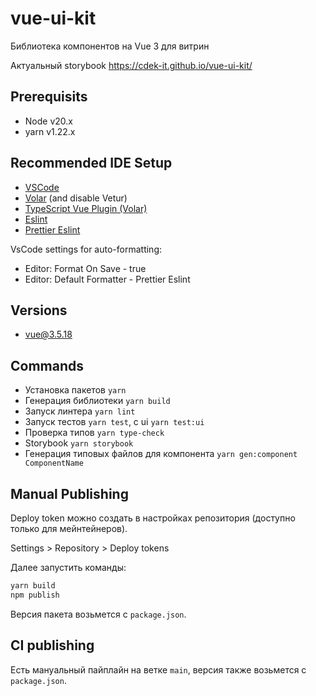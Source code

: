 # vue-ui-kit

Библиотека компонентов на Vue 3 для витрин

Актуальный storybook https://cdek-it.github.io/vue-ui-kit/

## Prerequisits

- Node v20.x
- yarn v1.22.x

## Recommended IDE Setup

- [VSCode](https://code.visualstudio.com/)
- [Volar](https://marketplace.visualstudio.com/items?itemName=Vue.volar) (and disable Vetur)
- [TypeScript Vue Plugin (Volar)](https://marketplace.visualstudio.com/items?itemName=Vue.vscode-typescript-vue-plugin)
- [Eslint](https://marketplace.visualstudio.com/items?itemName=dbaeumer.vscode-eslint)
- [Prettier Eslint](https://marketplace.visualstudio.com/items?itemName=rvest.vs-code-prettier-eslint)

VsCode settings for auto-formatting:

- Editor: Format On Save - true
- Editor: Default Formatter - Prettier Eslint

## Versions

- [vue@3.5.18](https://blog.vuejs.org/posts/vue-3-5)

## Commands

- Установка пакетов `yarn`
- Генерация библиотеки `yarn build`
- Запуск линтера `yarn lint`
- Запуск тестов `yarn test`, с ui `yarn test:ui`
- Проверка типов `yarn type-check`
- Storybook `yarn storybook`
- Генерация типовых файлов для компонента `yarn gen:component ComponentName`

## Manual Publishing

Deploy token можно создать в настройках репозитория (доступно только для мейнтейнеров).

Settings > Repository > Deploy tokens

Далее запустить команды:

```bash
yarn build
npm publish
```

Версия пакета возьмется с `package.json`.

## CI publishing

Есть мануальный пайплайн на ветке `main`, версия также возьмется с `package.json`.
